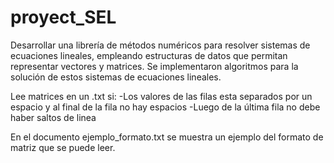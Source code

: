 # proyect_SEL


Desarrollar una librería de métodos numéricos para resolver sistemas de ecuaciones lineales, empleando estructuras de datos que permitan representar vectores y matrices. Se implementaron algoritmos para la solución de estos sistemas de ecuaciones lineales.

Lee matrices en un .txt si:
-Los valores de las filas esta separados por un espacio y al final de la fila no hay espacios
-Luego de la última fila no debe haber saltos de linea

En el documento ejemplo_formato.txt se muestra un ejemplo del formato de matriz que se puede leer.
